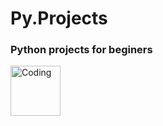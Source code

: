 # Py.Projects
<h3 align="left">Python projects for beginers</h3>
<img align="left" alt="Coding" width="80" src="https://i.pinimg.com/736x/1c/86/84/1c8684b06bc7ad1e1f6b7b0099d87300.jpg")>
